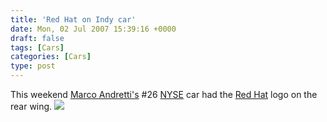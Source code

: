 ```yaml
---
title: 'Red Hat on Indy car'
date: Mon, 02 Jul 2007 15:39:16 +0000
draft: false
tags: [Cars]
categories: [Cars]
type: post
---
```


This weekend [Marco Andretti's](http://www.marcoandretti.com/07/race9.htm) #26 [NYSE](http://www.nyse.com/) car had the [Red Hat](http://www.redhat.com) logo on the rear wing. ![](http://www.marcoandretti.com/07/richmond/3DRG6690-2064.jpg)
